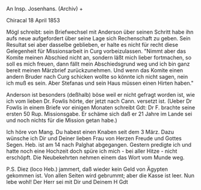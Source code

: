 An Insp. Josenhans. (Archiv) +

 Chiracal 18 April 1853

Mögl schreibt: sein Briefwechsel mit Anderson über seinen Schritt habe ihn aufs neue aufgefordert über seine Lage sich Rechenschaft zu geben. Sein Resultat sei aber dasselbe geblieben, er halte es nicht für recht diese Gelegenheit für Missionsarbeit in Curg vorbeizulassen. "Nimmt aber das Komite meinen Abschied nicht an, sondern läßt mich lieber fortmachen, so soll es mich freuen, dann fällt mein Abschiedsgrund weg und ich bin ganz bereit meinen Märzbrief zurückzunehmen. Und wenn das Komite einen andern Bruder nach Curg schicken wollte so könnte ich nicht sagen, nein ich muß es sein. Aber Stefanas und sein Haus müssen einen Hirten haben."

Anderson ist besonders (deßhalb) böse weil er nicht gefragt worden ist, wie ich vom lieben Dr. Fowlis hörte, der jetzt nach Cann. versetzt ist. 
(Ueber Dr Fowlis in einem Briefe vor einigen Monaten schreibt Gdt: Dr F. brachte seine ersten 50 Rup. Missionsgabe. Er schäme sich daß er 21 Jahre im Lande sei und noch nichts für die Mission getan habe.)

Ich höre von Mang. Du habest einen Knaben seit dem 3 März. Dazu wünsche ich Dir und Deiner lieben Frau von Herzen Freude und Gottes Segen. 
Heb. ist am 14 nach Palghat abgegangen. Gestern predigte ich und hatte noch eine Hochzeit doch spüre ich mich - bei aller Hitze - nicht erschöpft. Die Neubekehrten nehmen einem das Wort vom Munde weg.

P.S. Diez (loco Heb.) jammert, daß wieder kein Geld von Ägypten gekommen ist. Von allen Seiten wird gebrummt; aber die Kasse ist leer. 
Nun lebe wohl! Der Herr sei mit Dir und Deinem
 H Gdt
